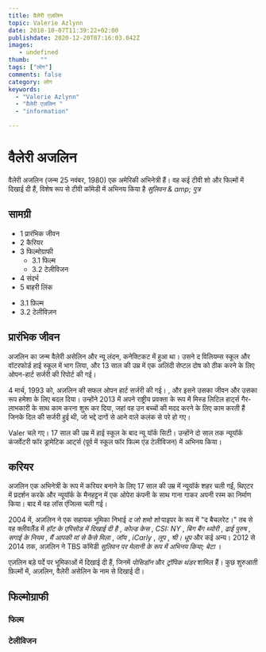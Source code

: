```yaml
---
title: वैलेरी एज़लिन 
topic: Valerie Azlynn
date: 2018-10-07T11:39:22+02:00
publishdate: 2020-12-20T07:16:03.042Z
images: 
   - undefined
thumb:   ""
tags: ["लोग"]
comments: false
category: लोग
keywords: 
  - "Valerie Azlynn"
  - "वैलेरी एज़लिन "
  - "information"

---
```

<h1> वैलेरी अजलिन </h1> <p> वैलेरी अजलिन (जन्म 25 नवंबर, 1980) एक अमेरिकी अभिनेत्री हैं। वह कई टीवी शो और फिल्मों में दिखाई दी हैं, विशेष रूप से टीवी कॉमेडी में अभिनय किया है <i> सुलिवन & amp; पुत्र </i> </p> <h2> सामग्री </h2> <ul> <li> 1 प्रारंभिक जीवन </li> <li> 2 कैरियर </li> <li> 3 फिल्मोग्राफी <ul> <li > 3.1 फिल्म </li> <li> 3.2 टेलीविजन </li> </ul> </li> <li> 4 संदर्भ </li> <li> 5 बाहरी लिंक </li> </ul> <ul> <li> 3.1 फ़िल्म </li> <li> 3.2 टेलीविज़न </li> </ul> <h2> प्रारंभिक जीवन </h2> <p> अजलिन का जन्म वैलेरी असेलिन और न्यू लंदन, कनेक्टिकट में हुआ था। उसने द विलियम्स स्कूल और वॉटरफोर्ड हाई स्कूल में भाग लिया, और 13 साल की उम्र में एक अलिंदी सेप्टल दोष को ठीक करने के लिए ओपन-हार्ट सर्जरी की रिपोर्ट की गई। </p> <p> 4 मार्च, 1993 को, अज़लिन की सफल ओपन हार्ट सर्जरी की गई। , और इसने उसका जीवन और उसका रूप हमेशा के लिए बदल दिया। उन्होंने 2013 में अपने राष्ट्रीय प्रवक्ता के रूप में मिस्ड लिटिल हार्ट्स गैर-लाभकारी के साथ काम करना शुरू कर दिया, जहां वह उन बच्चों की मदद करने के लिए काम करती हैं जिनके दिल की सर्जरी हुई थी, जो भद्दे दागों से आने वाले कलंक से परे हो गए। </p> <p> Valer चले गए। 17 साल की उम्र में हाई स्कूल के बाद न्यू यॉर्क सिटी। उन्होंने दो साल तक न्यूयॉर्क कंजर्वेटरी फॉर ड्रामेटिक आर्ट्स (पूर्व में स्कूल फॉर फिल्म एंड टेलीविजन) में अभिनय किया। </p> <h2> करियर </h2> <p। > अजलिन एक अभिनेत्री के रूप में करियर बनाने के लिए 17 साल की उम्र में न्यूयॉर्क शहर चली गईं, थिएटर में प्रदर्शन करके और न्यूयॉर्क के मैनहट्टन में एक ओपेरा कंपनी के साथ गाना गाकर अपनी रस्म का निर्माण किया। बाद में वह लॉस एंजिल्स चली गई। </p> <p> 2004 में, अज़लिन ने एक सहायक भूमिका निभाई <i> द जो शमो शो </i> पाइपर के रूप में "द बैचलरेट।" तब से वह क्लीवलैंड में <i> हॉट के एपिसोड में दिखाई दी है </i>, <i> कोल्ड केस </i>, <i> CSI: NY </i>, <i> बिग बैंग थ्योरी </i> , <i> ढाई पुरुष </i>, <i> सगाई के नियम </i>, <i> मैं आपकी मां से कैसे मिला </i>, <i> जॉय </i>, <i> iCarly </i>, <i> लूप </i>, <i> श्री। धूप </i> और कई अन्य। 2012 से 2014 तक, अज़लिन ने TBS कॉमेडी <i> सुलिवन पर मेलानी के रूप में अभिनय किया; बेटा </i>। </p> <p> एज़लिन बड़े पर्दे पर भूमिकाओं में दिखाई दी हैं, जिनमें <i> पोसिडॉन </i> और <i> ट्रॉपिक थंडर </i> शामिल हैं। कुछ शुरुआती फ़िल्मों में, अज़लिन, वैलेरी असेलिन के नाम से दिखाई दी। </p> <h2> फिल्मोग्राफी </h2> <h3> फिल्म </h3> <h3> टेलीविजन </h3> 